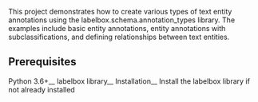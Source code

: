 This project demonstrates how to create various types of text entity annotations using the labelbox.schema.annotation_types library. The examples include basic entity annotations, entity annotations with subclassifications, and defining relationships between text entities.

## Prerequisites
Python 3.6+__
labelbox library__
Installation__
Install the labelbox library if not already installed
